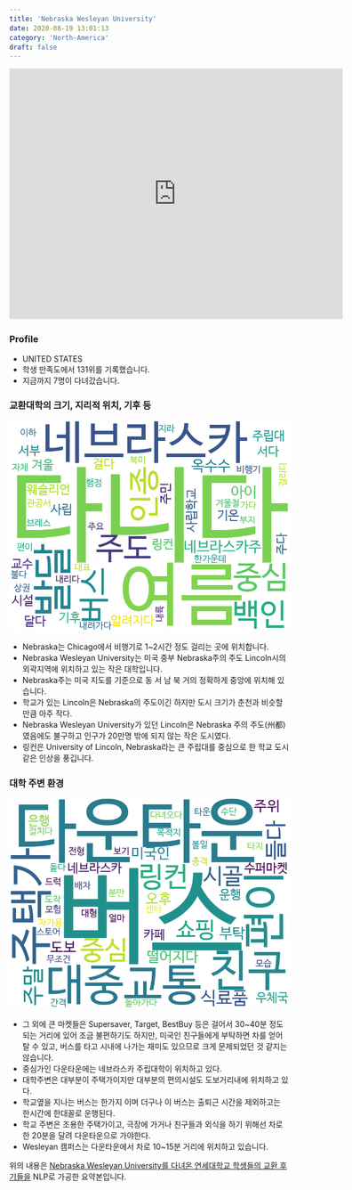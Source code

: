 ```yaml
---
title: 'Nebraska Wesleyan University'
date: 2020-08-19 13:01:13
category: 'North-America'
draft: false
---
```


<iframe
width="600"
height="450"
frameborder="0" style="border:0"
src="https://www.google.com/maps/embed/v1/place?key=AIzaSyC9e1AME-pVmWC4hBpFdu5S4dKzyepa3HQ&q=Nebraska+Wesleyan+University&center=40.8388083,-96.6474254&zoom=14" allowfullscreen>
</iframe>

### Profile

* UNITED STATES
* 학생 만족도에서 131위를 기록했습니다.
* 지금까지 7명이 다녀갔습니다. 

### 교환대학의 크기, 지리적 위치, 기후 등

![gen_info-WordCloud](../univ_wordclouds_okt/gen_info/US000119_gen_info_okt.png)

* Nebraska는 Chicago에서 비행기로 1~2시간 정도 걸리는 곳에 위치합니다.
* Nebraska Wesleyan University는 미국 중부 Nebraska주의 주도 Lincoln시의 외곽지역에 위치하고 있는 작은 대학입니다.
* Nebraska주는 미국 지도를 기준으로 동 서 남 북 거의 정확하게 중앙에 위치해 있습니다.
* 학교가 있는 Lincoln은 Nebraska의 주도이긴 하지만 도시 크기가 춘천과 비슷할 만큼 아주 작다.
* Nebraska Wesleyan University가 있던 Lincoln은 Nebraska 주의 주도(州都)였음에도 불구하고 인구가 20만명 밖에 되지 않는 작은 도시였다.
* 링컨은 University of Lincoln, Nebraska라는 큰 주립대를 중심으로 한 학교 도시 같은 인상을 풍깁니다.


### 대학 주변 환경

![env_info-WordCloud](../univ_wordclouds_okt/env_info/US000119_env_info_okt.png)

* 그 외에 큰 마켓들은 Supersaver, Target, BestBuy 등은 걸어서 30~40분 정도 되는 거리에 있어 조금 불편하기도 하지만, 미국인 친구들에게 부탁하면 차를 얻어 탈 수 있고, 버스를 타고 시내에 나가는 재미도 있으므로 크게 문제되었던 것 같지는 않습니다.
* 중심가인 다운타운에는 네브라스카 주립대학이 위치하고 있다.
* 대학주변은 대부분이 주택가이지만 대부분의 편의시설도 도보거리내에 위치하고 있다.
* 학교옆을 지나는 버스는 한가지 이며 더구나 이 버스는 출퇴근 시간을 제외하고는 한시간에 한대꼴로 운행된다.
* 학교 주변은 조용한 주택가이고, 극장에 가거나 친구들과 외식을 하기 위해선 차로 한 20분을 달려 다운타운으로 가야한다.
* Wesleyan 캠퍼스는 다운타운에서 차로 10~15분 거리에 위치하고 있습니다.


위의 내용은 [Nebraska Wesleyan University를 다녀온 연세대학교 학생들의 교환 후기들을](http://oia.yonsei.ac.kr/partner/expReport.asp?ucode=US000119&bgbn=A) NLP로 가공한 요약본입니다. 
